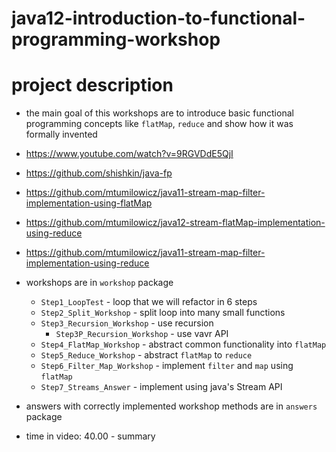 # java12-introduction-to-functional-programming-workshop

# project description
* the main goal of this workshops are to introduce basic functional programming concepts like
`flatMap`, `reduce` and show how it was formally invented
* https://www.youtube.com/watch?v=9RGVDdE5QjI
* https://github.com/shishkin/java-fp
* https://github.com/mtumilowicz/java11-stream-map-filter-implementation-using-flatMap
* https://github.com/mtumilowicz/java12-stream-flatMap-implementation-using-reduce
* https://github.com/mtumilowicz/java11-stream-map-filter-implementation-using-reduce
* workshops are in `workshop` package
    * `Step1_LoopTest` - loop that we will refactor in 6 steps
    * `Step2_Split_Workshop` - split loop into many small functions
    * `Step3_Recursion_Workshop` - use recursion
        * `Step3P_Recursion_Workshop` - use vavr API
    * `Step4_FlatMap_Workshop` - abstract common functionality into `flatMap`
    * `Step5_Reduce_Workshop` - abstract `flatMap` to `reduce`
    * `Step6_Filter_Map_Workshop` - implement `filter` and `map` using `flatMap`
    * `Step7_Streams_Answer` - implement using java's Stream API
* answers with correctly implemented workshop methods are in 
`answers` package

* time in video: 40.00 - summary